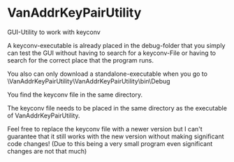 # VanAddrKeyPairUtility
GUI-Utility to work with keyconv

A keyconv-executable is already placed in the debug-folder that you simply can test the GUI without having to search for a keyconv-File or having to search for the correct place that the program runs.

You also can only download a standalone-executable when you go to
\VanAddrKeyPairUtility\VanAddrKeyPairUtility\bin\Debug

You find the keyconv file in the same directory.

The keyconv file needs to be placed in the same directory as the executable of VanAddrKeyPairUtility.

Feel free to replace the keyconv file with a newer version but I can't guarantee that it still works with the new version without making significant code changes! (Due to this being a very small program even significant changes are not that much)
